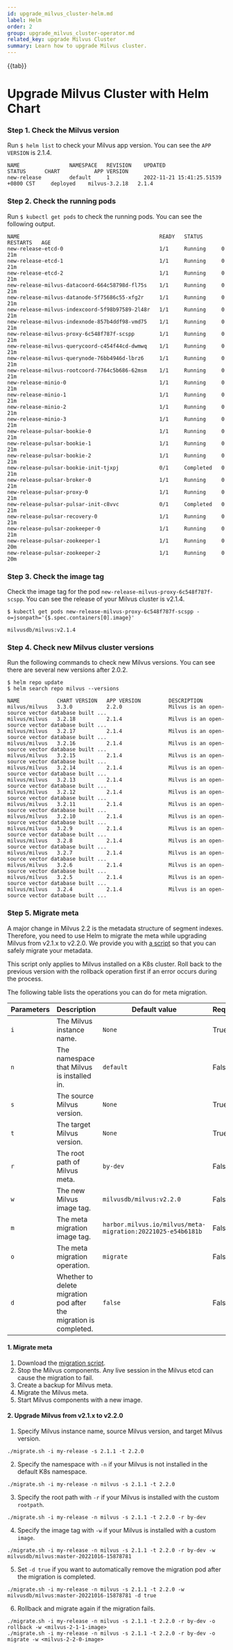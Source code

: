 ```yaml
---
id: upgrade_milvus_cluster-helm.md
label: Helm
order: 2
group: upgrade_milvus_cluster-operator.md
related_key: upgrade Milvus Cluster
summary: Learn how to upgrade Milvus cluster.
---
```


{{tab}}

# Upgrade Milvus Cluster with Helm Chart

### Step 1. Check the Milvus version

Run `$ helm list` to check your Milvus app version. You can see the `APP VERSION` is 2.1.4. 

```
NAME             	NAMESPACE	REVISION	UPDATED                                	STATUS  	CHART        	APP VERSION    
new-release      	default  	1       	2022-11-21 15:41:25.51539 +0800 CST    	deployed	milvus-3.2.18	2.1.4 
```

### Step 2. Check the running pods

Run `$ kubectl get pods` to check the running pods. You can see the following output.

```
NAME                                             READY   STATUS      RESTARTS   AGE
new-release-etcd-0                               1/1     Running     0          21m
new-release-etcd-1                               1/1     Running     0          21m
new-release-etcd-2                               1/1     Running     0          21m
new-release-milvus-datacoord-664c58798d-fl75s    1/1     Running     0          21m
new-release-milvus-datanode-5f75686c55-xfg2r     1/1     Running     0          21m
new-release-milvus-indexcoord-5f98b97589-2l48r   1/1     Running     0          21m
new-release-milvus-indexnode-857b4ddf98-vmd75    1/1     Running     0          21m
new-release-milvus-proxy-6c548f787f-scspp        1/1     Running     0          21m
new-release-milvus-querycoord-c454f44cd-dwmwq    1/1     Running     0          21m
new-release-milvus-querynode-76bb4946d-lbrz6     1/1     Running     0          21m
new-release-milvus-rootcoord-7764c5b686-62msm    1/1     Running     0          21m
new-release-minio-0                              1/1     Running     0          21m
new-release-minio-1                              1/1     Running     0          21m
new-release-minio-2                              1/1     Running     0          21m
new-release-minio-3                              1/1     Running     0          21m
new-release-pulsar-bookie-0                      1/1     Running     0          21m
new-release-pulsar-bookie-1                      1/1     Running     0          21m
new-release-pulsar-bookie-2                      1/1     Running     0          21m
new-release-pulsar-bookie-init-tjxpj             0/1     Completed   0          21m
new-release-pulsar-broker-0                      1/1     Running     0          21m
new-release-pulsar-proxy-0                       1/1     Running     0          21m
new-release-pulsar-pulsar-init-c8vvc             0/1     Completed   0          21m
new-release-pulsar-recovery-0                    1/1     Running     0          21m
new-release-pulsar-zookeeper-0                   1/1     Running     0          21m
new-release-pulsar-zookeeper-1                   1/1     Running     0          20m
new-release-pulsar-zookeeper-2                   1/1     Running     0          20m
```

### Step 3. Check the image tag

Check the image tag for the pod `new-release-milvus-proxy-6c548f787f-scspp`. You can see the release of your Milvus cluster is v2.1.4.

```
$ kubectl get pods new-release-milvus-proxy-6c548f787f-scspp -o=jsonpath='{$.spec.containers[0].image}'
```

```
milvusdb/milvus:v2.1.4
```

### Step 4. Check new Milvus cluster versions

Run the following commands to check new Milvus versions. You can see there are several new versions after 2.0.2. 

```
$ helm repo update
$ helm search repo milvus --versions
```

```
NAME         	CHART VERSION	APP VERSION       	DESCRIPTION                                       
milvus/milvus	3.3.0        	2.2.0             	Milvus is an open-source vector database built ...
milvus/milvus	3.2.18       	2.1.4             	Milvus is an open-source vector database built ...
milvus/milvus	3.2.17       	2.1.4             	Milvus is an open-source vector database built ...
milvus/milvus	3.2.16       	2.1.4             	Milvus is an open-source vector database built ...
milvus/milvus	3.2.15       	2.1.4             	Milvus is an open-source vector database built ...
milvus/milvus	3.2.14       	2.1.4             	Milvus is an open-source vector database built ...
milvus/milvus	3.2.13       	2.1.4             	Milvus is an open-source vector database built ...
milvus/milvus	3.2.12       	2.1.4             	Milvus is an open-source vector database built ...
milvus/milvus	3.2.11       	2.1.4             	Milvus is an open-source vector database built ...
milvus/milvus	3.2.10       	2.1.4             	Milvus is an open-source vector database built ...
milvus/milvus	3.2.9        	2.1.4             	Milvus is an open-source vector database built ...
milvus/milvus	3.2.8        	2.1.4             	Milvus is an open-source vector database built ...
milvus/milvus	3.2.7        	2.1.4             	Milvus is an open-source vector database built ...
milvus/milvus	3.2.6        	2.1.4             	Milvus is an open-source vector database built ...
milvus/milvus	3.2.5        	2.1.4             	Milvus is an open-source vector database built ...
milvus/milvus	3.2.4        	2.1.4             	Milvus is an open-source vector database built ...
```

### Step 5. Migrate meta
A major change in Milvus 2.2 is the metadata structure of segment indexes. Therefore, you need to use Helm to migrate the meta while upgrading Milvus from v2.1.x to v2.2.0. We provide you with [a script](https://github.com/milvus-io/milvus/blob/master/deployments/migrate-meta/migrate.sh) so that you can safely migrate your metadata.

This script only applies to Milvus installed on a K8s cluster. Roll back to the previous version with the rollback operation first if an error occurs during the process.

The following table lists the operations you can do for meta migration.

| Parameters   | Description                                                      | Default value                    | Required                |
| ------------ | ---------------------------------------------------------------- | ---------------------------- | ----------------------- |
| `i`          | The Milvus instance name.                                 | `None`                         | True                    |
| `n`          | The namespace that Milvus is installed in.                | `default`                      | False                   |
| `s`          | The source Milvus version.                                | `None`                         | True                    |
| `t`          | The target Milvus version.                               | `None`                         | True                    |
| `r`          | The root path of Milvus meta.                             | `by-dev`                       | False                   |
| `w`          | The new Milvus image tag.                                 | `milvusdb/milvus:v2.2.0`       | False                   |
| `m`          | The meta migration image tag.                             | `harbor.milvus.io/milvus/meta-migration:20221025-e54b6181b`       | False                   |
| `o`          | The meta migration operation.                             | `migrate`                      | False                   |
| `d`          | Whether to delete migration pod after the migration is completed.          | `false`                        | False                   |

#### 1. Migrate meta

1. Download the [migration script](https://github.com/milvus-io/milvus/blob/master/deployments/migrate-meta/migrate.sh).
2. Stop the Milvus components. Any live session in the Milvus etcd can cause the migration to fail.
3. Create a backup for Milvus meta.
4. Migrate the Milvus meta.
5. Start Milvus components with a new image.

#### 2. Upgrade Milvus from v2.1.x to v2.2.0

1. Specify Milvus instance name, source Milvus version, and target Milvus version.

```
./migrate.sh -i my-release -s 2.1.1 -t 2.2.0
```

2. Specify the namespace with `-n` if your Milvus is not installed in the default K8s namespace.

```
./migrate.sh -i my-release -n milvus -s 2.1.1 -t 2.2.0
```

3. Specify the root path with `-r` if your Milvus is installed with the custom `rootpath`.

```
./migrate.sh -i my-release -n milvus -s 2.1.1 -t 2.2.0 -r by-dev
```

4. Specify the image tag with `-w` if your Milvus is installed with a custom `image`.

```
./migrate.sh -i my-release -n milvus -s 2.1.1 -t 2.2.0 -r by-dev -w milvusdb/milvus:master-20221016-15878781
```

5. Set `-d true` if you want to automatically remove the migration pod after the migration is completed.

```
./migrate.sh -i my-release -n milvus -s 2.1.1 -t 2.2.0 -w milvusdb/milvus:master-20221016-15878781 -d true
```

6. Rollback and migrate again if the migration fails.

```
./migrate.sh -i my-release -n milvus -s 2.1.1 -t 2.2.0 -r by-dev -o rollback -w <milvus-2-1-1-image>
./migrate.sh -i my-release -n milvus -s 2.1.1 -t 2.2.0 -r by-dev -o migrate -w <milvus-2-2-0-image>
```

